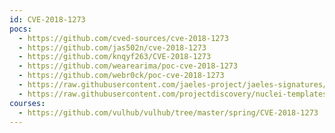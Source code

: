 ```yaml
---
id: CVE-2018-1273
pocs:
  - https://github.com/cved-sources/cve-2018-1273
  - https://github.com/jas502n/cve-2018-1273
  - https://github.com/knqyf263/CVE-2018-1273
  - https://github.com/wearearima/poc-cve-2018-1273
  - https://github.com/webr0ck/poc-cve-2018-1273
  - https://raw.githubusercontent.com/jaeles-project/jaeles-signatures/master/cves/spring-data-commons-rce-cve-2018-1273.yaml
  - https://raw.githubusercontent.com/projectdiscovery/nuclei-templates/master/cves/CVE-2018-1273.yaml
courses:
  - https://github.com/vulhub/vulhub/tree/master/spring/CVE-2018-1273
---
```

